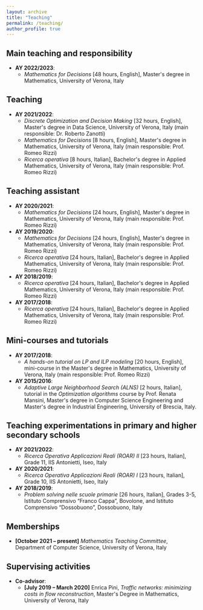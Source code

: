 ```yaml
---
layout: archive
title: "Teaching"
permalink: /teaching/
author_profile: true
---
```


## Main teaching and responsibility
- **AY 2022/2023**:
  - *Mathematics for Decisions* [48 hours, English], Master's degree in Mathematics, University of Verona, Italy

## Teaching
- **AY 2021/2022**:
  - *Discrete Optimization and Decision Making* [32 hours, English], Master's degree in Data Science, University of Verona, Italy (main responsible: Dr. Roberto Zanotti)
  - *Mathematics for Decisions* [8 hours, English], Master's degree in Mathematics, University of Verona, Italy (main responsible: Prof. Romeo Rizzi)
  - *Ricerca operativa* [8 hours, Italian], Bachelor's degree in Applied Mathematics, University of Verona, Italy (main responsible: Prof. Romeo Rizzi)

## Teaching assistant
- **AY 2020/2021**:
  - *Mathematics for Decisions* [24 hours, English], Master's degree in Mathematics, University of Verona, Italy (main responsible: Prof. Romeo Rizzi)
- **AY 2019/2020**:
  - *Mathematics for Decisions* [24 hours, English], Master's degree in Mathematics, University of Verona, Italy (main responsible: Prof. Romeo Rizzi)
  - *Ricerca operativa* [24 hours, Italian], Bachelor's degree in Applied Mathematics, University of Verona, Italy (main responsible: Prof. Romeo Rizzi)
- **AY 2018/2019**:
  - *Ricerca operativa* [24 hours, Italian], Bachelor's degree in Applied Mathematics, University of Verona, Italy (main responsible: Prof. Romeo Rizzi)
- **AY 2017/2018**:
  - *Ricerca operativa* [24 hours, Italian], Bachelor's degree in Applied Mathematics, University of Verona, Italy (main responsible: Prof. Romeo Rizzi)

## Mini-courses and tutorials
- **AY 2017/2018**:
  - *A hands-on tutorial on LP and ILP modeling* [20 hours, English], mini-course in the Master's degree in Mathematics, University of Verona, Italy (main responsible: Prof. Romeo Rizzi)
- **AY 2015/2016**:
  - *Adaptive Large Neighborhood Search (ALNS)* [2 hours, Italian], tutorial in the *Optimization algorithms* course by Prof. Renata Mansini, Master's degree in Computer Science Engineering and Master's degree in Industrial Engineering, University of Brescia, Italy.

## Teaching experimentations in primary and higher secondary schools
- **AY 2021/2022**:
  - *Ricerca Operativa Applicazioni Reali (ROAR) II* [23 hours, Italian], Grade 11, IIS Antonietti, Iseo, Italy
- **AY 2020/2021**:
  - *Ricerca Operativa Applicazioni Reali (ROAR) I* [23 hours, Italian], Grade 10, IIS Antonietti, Iseo, Italy
- **AY 2018/2019**:
  - *Problem solving nelle scuole primarie* [26 hours, Italian], Grades 3-5, Istituto Comprensivo “Franco Cappa”, Bovolone, and Istituto Comprensivo “Dossobuono”, Dossobuono, Italy 

## Memberships
- **[October 2021 – present]** *Mathematics Teaching Committee*, Department of Computer Science, University of Verona, Italy

## Supervising activities
- **Co-advisor**:
  - **[July 2019 – March 2020]** Enrica Pini, *Traffic networks: minimizing costs in flow reconstruction*, Master's Degree in Mathematics, University of Verona, Italy
